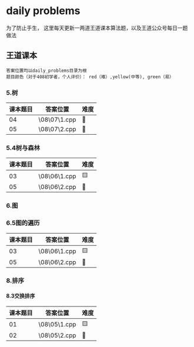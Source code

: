 # daily problems  
为了防止手生， 这里每天更新一两道王道课本算法题，以及王道公众号每日一题做法  
## 王道课本  
    答案位置均以daily_problems目录为根  
    题目颜色（对于408初学者，个人评价）： red（难）,yellow(中等), green（易）  
### 5.树   
|课本题目|答案位置|难度|  
|-|-|-|  
|04|\08\07\1.cpp| :green_heart: |
|05|\08\07\2.cpp| :green_heart:  |
### 5.4树与森林  
|课本题目|答案位置|难度|  
|-|-|-|  
|03|\08\06\1.cpp| :yellow_square: |
|05|\08\06\2.cpp| :red_circle:  |
### 6.图  
### 6.5图的遍历  
|课本题目|答案位置|难度|  
|-|-|-|  
|03|\08\06\1.cpp| :yellow_square: |
|05|\08\06\2.cpp| :red_circle:  |
### 8.排序  
#### 8.3交换排序  
|课本题目|答案位置|难度|  
|-|-|-|  
|01|\08\05\1.cpp| :yellow_square: |
|02|\08\05\2.cpp| :green_heart: |